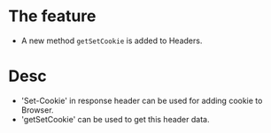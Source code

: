 # The feature
- A new method `getSetCookie` is added to Headers.

# Desc
- 'Set-Cookie' in response header can be used for adding cookie to Browser.
- 'getSetCookie' can be used to get this header data.
